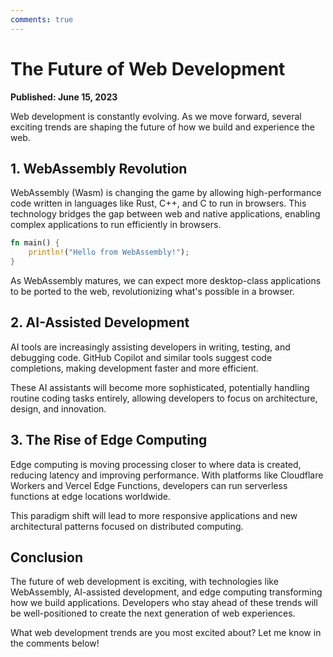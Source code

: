 ```yaml
---
comments: true
---
```


# The Future of Web Development

**Published: June 15, 2023**

Web development is constantly evolving. As we move forward, several exciting trends are shaping the future of how we build and experience the web.

## 1. WebAssembly Revolution

WebAssembly (Wasm) is changing the game by allowing high-performance code written in languages like Rust, C++, and C to run in browsers. This technology bridges the gap between web and native applications, enabling complex applications to run efficiently in browsers.

```rust
fn main() {
    println!("Hello from WebAssembly!");
}
```

As WebAssembly matures, we can expect more desktop-class applications to be ported to the web, revolutionizing what's possible in a browser.

## 2. AI-Assisted Development

AI tools are increasingly assisting developers in writing, testing, and debugging code. GitHub Copilot and similar tools suggest code completions, making development faster and more efficient.

These AI assistants will become more sophisticated, potentially handling routine coding tasks entirely, allowing developers to focus on architecture, design, and innovation.

## 3. The Rise of Edge Computing

Edge computing is moving processing closer to where data is created, reducing latency and improving performance. With platforms like Cloudflare Workers and Vercel Edge Functions, developers can run serverless functions at edge locations worldwide.

This paradigm shift will lead to more responsive applications and new architectural patterns focused on distributed computing.

## Conclusion

The future of web development is exciting, with technologies like WebAssembly, AI-assisted development, and edge computing transforming how we build applications. Developers who stay ahead of these trends will be well-positioned to create the next generation of web experiences.

What web development trends are you most excited about? Let me know in the comments below! 